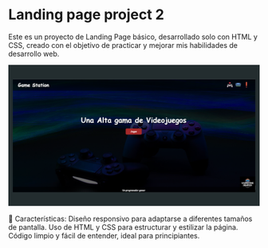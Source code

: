 # Landing page project 2

Este es un proyecto de Landing Page básico, desarrollado solo con HTML y CSS, creado con el objetivo de practicar y mejorar mis habilidades de desarrollo web.

![Home](img/vista.png)

🌟 Características:
Diseño responsivo para adaptarse a diferentes tamaños de pantalla.
Uso de HTML y CSS para estructurar y estilizar la página.
Código limpio y fácil de entender, ideal para principiantes.

